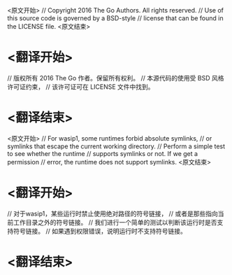 
<原文开始>
// Copyright 2016 The Go Authors. All rights reserved.
// Use of this source code is governed by a BSD-style
// license that can be found in the LICENSE file.
<原文结束>

# <翻译开始>
// 版权所有 2016 The Go 作者。保留所有权利。
// 本源代码的使用受 BSD 风格许可证约束，
// 该许可证可在 LICENSE 文件中找到。
# <翻译结束>


<原文开始>
		// For wasip1, some runtimes forbid absolute symlinks,
		// or symlinks that escape the current working directory.
		// Perform a simple test to see whether the runtime
		// supports symlinks or not. If we get a permission
		// error, the runtime does not support symlinks.
<原文结束>

# <翻译开始>
// 对于wasip1，某些运行时禁止使用绝对路径的符号链接，
// 或者是那些指向当前工作目录之外的符号链接。
// 我们进行一个简单的测试以判断该运行时是否支持符号链接。
// 如果遇到权限错误，说明运行时不支持符号链接。
# <翻译结束>


